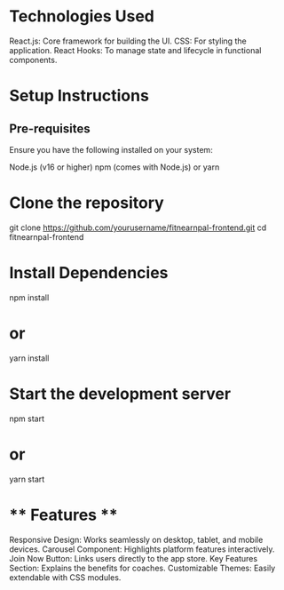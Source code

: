 # Technologies Used  
React.js: Core framework for building the UI.
CSS: For styling the application.
React Hooks: To manage state and lifecycle in functional components.

# Setup Instructions
## Pre-requisites
Ensure you have the following installed on your system:

Node.js (v16 or higher)
npm (comes with Node.js) or yarn

# Clone the repository 
git clone https://github.com/yourusername/fitnearnpal-frontend.git
cd fitnearnpal-frontend

# Install Dependencies 
npm install
# or
yarn install

# Start the development server
npm start
# or
yarn start

# ** Features ** 
Responsive Design: Works seamlessly on desktop, tablet, and mobile devices.
Carousel Component: Highlights platform features interactively.
Join Now Button: Links users directly to the app store.
Key Features Section: Explains the benefits for coaches.
Customizable Themes: Easily extendable with CSS modules.

